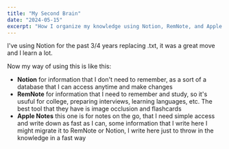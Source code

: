 ```yaml
---
title: "My Second Brain"
date: "2024-05-15"
excerpt: "How I organize my knowledge using Notion, RemNote, and Apple Notes"
---
```


I've using Notion for the past 3/4 years replacing .txt, it was a great move and I learn a lot.

Now my way of using this is like this:

- **Notion** for information that I don't need to remember, as a sort of a database that I can access anytime and make changes
- **RemNote** for information that I need to remember and study, so it's usuful for college, preparing interviews, learning languages, etc. The best tool that they have is image occlusion and flashcards
- **Apple Notes** this one is for notes on the go, that I need simple access and write down as fast as I can, some information that I write here I might migrate it to RemNote or Notion, I write here just to throw in the knowledge in a fast way
